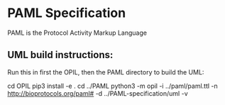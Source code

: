 # PAML Specification

PAML is the Protocol Activity Markup Language

## UML build instructions:

Run this in first the OPIL, then the PAML directory to build the UML:

cd OPIL
pip3 install -e .
cd ../PAML
python3 -m opil -i ../paml/paml.ttl -n http://bioprotocols.org/paml# -d ../PAML-specification/uml -v
